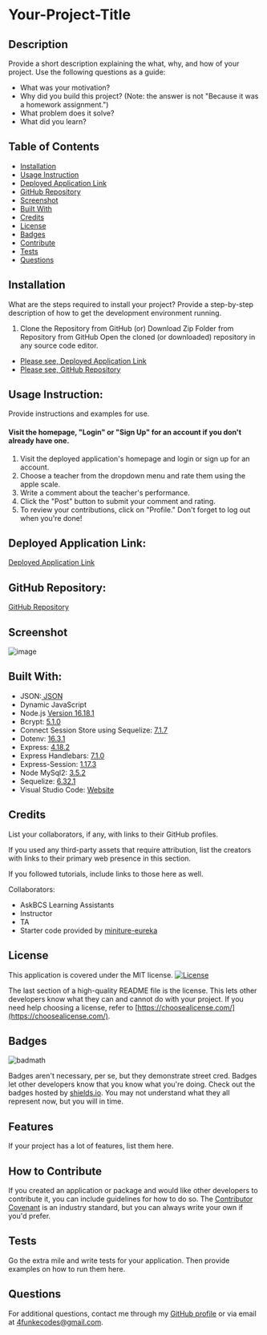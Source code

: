 # Your-Project-Title

## Description

Provide a short description explaining the what, why, and how of your project. Use the following questions as a guide:

- What was your motivation?
- Why did you build this project? (Note: the answer is not "Because it was a homework assignment.")
- What problem does it solve?
- What did you learn?

## Table of Contents

- [Installation](#installation)
- [Usage Instruction](#usage-instruction)
- [Deployed Application Link](#deployed-application-link)
- [GitHub Repository](#github-repository)
- [Screenshot](#screenshot)
- [Built With](#built-with)
- [Credits](#credits)
- [License](#license)
- [Badges](#badges)
- [Contribute](#how-to-contribute)
- [Tests](#tests)
- [Questions](#questions)

## Installation

What are the steps required to install your project? Provide a step-by-step description of how to get the development environment running.

1. Clone the Repository from GitHub 
(or) Download Zip Folder from Repository from GitHub
Open the cloned (or downloaded) repository in any source code editor.

- [Please see, Deployed Application Link](#deployed-application-link)
- [Please see, GitHub Repository](#github-repository)

## Usage Instruction: 

Provide instructions and examples for use.

#### Visit the homepage, "Login" or "Sign Up" for an account if you don't already have one.
1. Visit the deployed application's homepage and login or sign up for an account.
2. Choose a teacher from the dropdown menu and rate them using the apple scale.
3. Write a comment about the teacher's performance.
4. Click the "Post" button to submit your comment and rating.
5. To review your contributions, click on "Profile." Don't forget to log out when you're done!

## Deployed Application Link:
[Deployed Application Link](https://shielded-everglades-30738-44134476de15.herokuapp.com/)

## GitHub Repository:
[GitHub Repository](https://github.com/4FunkE/student-marks)

## Screenshot
![image](./public/image/Student-mark-image.png)

## Built With:
- JSON:[ JSON](https://www.npmjs.com/package/json)
- Dynamic JavaScript
- Node.js [Version 16.18.1](https://nodejs.org/en/blog/release/v16.18.1/)
- Bcrypt: [5.1.0](https://www.npmjs.com/package/bcrypt)
- Connect Session Store using Sequelize: [7.1.7](https://www.npmjs.com/package/connect-session-sequelize)
- Dotenv: [16.3.1](https://www.npmjs.com/package/dotenv)
- Express: [4.18.2](https://www.npmjs.com/package/express)
- Express Handlebars: [7.1.0](https://www.npmjs.com/package/express-handlebars)
- Express-Session: [1.17.3](https://www.npmjs.com/package/express-session)
- Node MySql2: [3.5.2](https://www.npmjs.com/package/mysql2)
- Sequelize: [6.32.1](https://www.npmjs.com/package/sequelize)
- Visual Studio Code: [Website](https://code.visualstudio.com/)

## Credits

List your collaborators, if any, with links to their GitHub profiles.

If you used any third-party assets that require attribution, list the creators with links to their primary web presence in this section.

If you followed tutorials, include links to those here as well.

Collaborators: 
- AskBCS Learning Assistants
- Instructor
- TA
- Starter code provided by [miniture-eureka](https://github.com/coding-boot-camp/miniature-eureka)

## License

This application is covered under the MIT license. [![License](https://img.shields.io/badge/License-MIT-blue.svg)](https://opensource.org/licenses/MIT)

The last section of a high-quality README file is the license. This lets other developers know what they can and cannot do with your project. If you need help choosing a license, refer to [https://choosealicense.com/](https://choosealicense.com/).


## Badges

![badmath](https://img.shields.io/github/languages/top/lernantino/badmath)

Badges aren't necessary, per se, but they demonstrate street cred. Badges let other developers know that you know what you're doing. Check out the badges hosted by [shields.io](https://shields.io/). You may not understand what they all represent now, but you will in time.

## Features

If your project has a lot of features, list them here.

## How to Contribute

If you created an application or package and would like other developers to contribute it, you can include guidelines for how to do so. The [Contributor Covenant](https://www.contributor-covenant.org/) is an industry standard, but you can always write your own if you'd prefer.

## Tests

Go the extra mile and write tests for your application. Then provide examples on how to run them here.

## Questions
  For additional questions, contact me through my [GitHub profile](https://github.com/4FunkE) or via email at 4funkecodes@gmail.com.